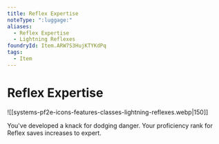 ```yaml
---
title: Reflex Expertise
noteType: ":luggage:"
aliases:
  - Reflex Expertise
  - Lightning Reflexes
foundryId: Item.ARW7S3HujKTYKdPq
tags:
  - Item
---
```


# Reflex Expertise
![[systems-pf2e-icons-features-classes-lightning-reflexes.webp|150]]

You've developed a knack for dodging danger. Your proficiency rank for Reflex saves increases to expert.
